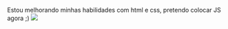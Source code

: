 
Estou melhorando minhas habilidades com html e css, pretendo colocar JS agora ;)
 <img src="https://user-images.githubusercontent.com/104936042/177612040-e63e8d3b-1404-4de3-94c8-5581c73c5933.png"/>
 

